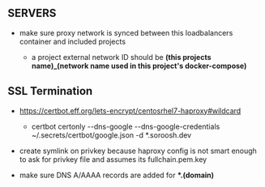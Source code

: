## SERVERS 

- make sure proxy network is synced  between this loadbalancers container and included projects 

  - a project external network ID should be __(this projects name)_(network name used in this project's docker-compose)__


## SSL Termination  

- https://certbot.eff.org/lets-encrypt/centosrhel7-haproxy#wildcard 

  - certbot certonly --dns-google --dns-google-credentials ~/.secrets/certbot/google.json -d *.soroosh.dev 

- create symlink on privkey because haproxy config is not smart enough to ask for privkey file and assumes its fullchain.pem.key 

- make sure DNS A/AAAA records are added for __*.(domain)__
